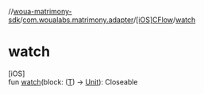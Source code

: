 //[woua-matrimony-sdk](../../../index.md)/[com.woualabs.matrimony.adapter](../index.md)/[[iOS]CFlow](index.md)/[watch](watch.md)

# watch

[iOS]\
fun [watch](watch.md)(block: ([T](index.md)) -> [Unit](https://kotlinlang.org/api/latest/jvm/stdlib/kotlin/-unit/index.html)): Closeable
